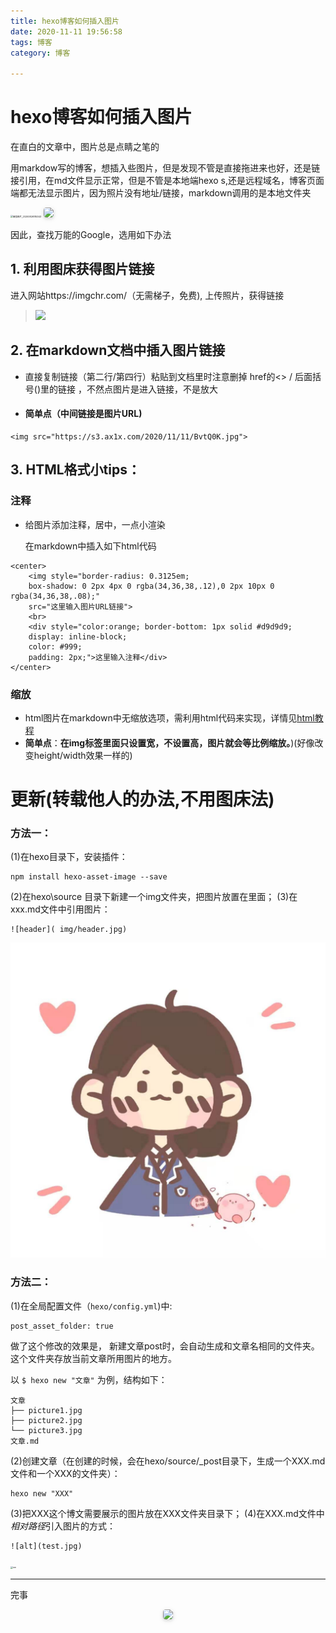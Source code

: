 ```yaml
---
title: hexo博客如何插入图片
date: 2020-11-11 19:56:58
tags: 博客
category: 博客

---
```


# hexo博客如何插入图片

在直白的文章中，图片总是点睛之笔的

用markdow写的博客，想插入些图片，但是发现不管是直接拖进来也好，还是链接引用，在md文件显示正常，但是不管是本地端hexo s,还是远程域名，博客页面端都无法显示图片，因为照片没有地址/链接，markdown调用的是本地文件夹





<img src="C:\Users\12456\Pictures\微信图片_20200826185343.jpg" alt="微信图片_20200826185343" style="zoom: 25%;" />







   <img style="border-radius: 0.3125em;    box-shadow: 0 2px 4px 0 rgba(34,36,38,.12),0 2px 10px 0 rgba(34,36,38,.08);"     src="https://s3.ax1x.com/2020/11/11/BvM5kR.jpg" height=120/>  

因此，查找万能的Google，选用如下办法



## 1. 利用图床获得图片链接



进入网站https://imgchr.com/（无需梯子，免费), 上传照片，获得链接



> <img src="https://s3.ax1x.com/2020/11/11/BvtdnP.png" border="0" />

## 2. 在markdown文档中插入图片链接

- 直接复制链接（第二行/第四行）粘贴到文档里时注意删掉    href的<> / 后面括号()里的链接    ，不然点图片是进入链接，不是放大



- #### 简单点（中间链接是图片URL)

```text
<img src="https://s3.ax1x.com/2020/11/11/BvtQ0K.jpg">
```





## 3. HTML格式小tips：

### 注释

- 给图片添加注释，居中，一点小渲染

  在markdown中插入如下html代码

```
<center>
    <img style="border-radius: 0.3125em;
    box-shadow: 0 2px 4px 0 rgba(34,36,38,.12),0 2px 10px 0 rgba(34,36,38,.08);" 
    src="这里输入图片URL链接">
    <br>
    <div style="color:orange; border-bottom: 1px solid #d9d9d9;
    display: inline-block;
    color: #999;
    padding: 2px;">这里输入注释</div>
</center>

```







### 缩放

- html图片在markdown中无缩放选项，需利用html代码来实现，详情见[html教程](https://www.w3school.com.cn/tags/att_img_height-width.asp)
- **简单点**：**在img标签里面只设置宽，不设置高，图片就会等比例缩放。**)(好像改变height/width效果一样的)



# 更新(转载他人的办法,不用图床法)

### 方法一：

(1)在hexo目录下，安装插件：

```text
npm install hexo-asset-image --save
```

(2)在hexo\source 目录下新建一个img文件夹，把图片放置在里面；
(3)在xxx.md文件中引用图片：

```
![header]( img/header.jpg)
```

![nw](nw.jpg)



### 方法二：

(1)在全局配置文件（`hexo/config.yml`)中:

```
post_asset_folder: true
```

做了这个修改的效果是，
新建文章post时，会自动生成和文章名相同的文件夹。
这个文件夹存放当前文章所用图片的地方。

以 `$ hexo new "文章"` 为例，结构如下：

```
文章
├── picture1.jpg
├── picture2.jpg
└── picture3.jpg
文章.md
```



(2)创建文章（在创建的时候，会在hexo/source/_post目录下，生成一个XXX.md文件和一个XXX的文件夹）：

```
hexo new "XXX"
```

(3)把XXX这个博文需要展示的图片放在XXX文件夹目录下；
(4)在XXX.md文件中*相对路径*引入图片的方式：

```text
![alt](test.jpg)
```



<img src="hexo博客如何插入图片/nw.jpg" alt="nw" style="zoom: 25%;" />





------

完事

<center>
    <img style="border-radius: 0.3125em;
    box-shadow: 0 2px 4px 0 rgba(34,36,38,.12),0 2px 10px 0 rgba(34,36,38,.08);" 
    src="https://s3.ax1x.com/2020/11/11/BvtQ0K.jpg"> 
</center>

